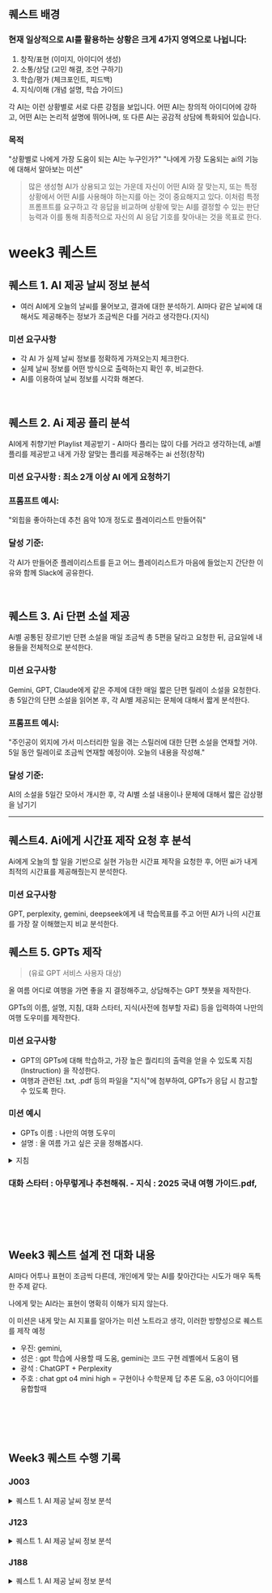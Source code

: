 ## 퀘스트 배경

### 현재 일상적으로 AI를 활용하는 상황은 크게 4가지 영역으로 나뉩니다:

1. 창작/표현 (이미지, 아이디어 생성)
2. 소통/상담 (고민 해결, 조언 구하기)
3. 학습/평가 (체크포인트, 피드백)
4. 지식/이해 (개념 설명, 학습 가이드)

각 AI는 이런 상황별로 서로 다른 강점을 보입니다. 어떤 AI는 창의적 아이디어에 강하고, 어떤 AI는 논리적 설명에 뛰어나며, 또 다른 AI는 공감적 상담에 특화되어 있습니다.

### 목적

"상황별로 나에게 가장 도움이 되는 AI는 누구인가?"
"나에게 가장 도움되는 ai의 기능에 대해서 알아보는 미션"

> 많은 생성형 AI가 상용되고 있는 가운데 자신이 어떤 AI와 잘 맞는지, 또는 특정 상황에서 어떤 AI를 사용해야 하는지를 아는 것이 중요해지고 있다. 이처럼 특정 프롬프트를 요구하고 각 응답을 비교하며 상황에 맞는 AI를 결정할 수 있는 판단 능력과 이를 통해 최종적으로 자신의 AI 응답 기호를 찾아내는 것을 목표로 한다.

# week3 퀘스트

## **퀘스트 1. AI 제공 날씨 정보 분석**

- 여러 AI에게 오늘의 날씨를 물어보고, 결과에 대한 분석하기. AI마다 같은 날씨에 대해서도 제공해주는 정보가 조금씩은 다를 거라고 생각한다.(지식)

### 미션 요구사항

- 각 AI 가 실제 날씨 정보를 정확하게 가져오는지 체크한다.
- 실제 날씨 정보를 어떤 방식으로 출력하는지 확인 후, 비교한다.
- AI를 이용하여 날씨 정보를 시각화 해본다.

<br>

## **퀘스트 2. Ai 제공 플리 분석**

AI에게 취향기반 Playlist 제공받기 - AI마다 플리는 많이 다를 거라고 생각하는데, ai별 플리를 제공받고 내게 가장 알맞는 플리를 제공해주는 ai 선정(창작)

### 미션 요구사항 : 최소 2개 이상 AI 에게 요청하기

### 프롬프트 예시:

"외힙을 좋아하는데 추천 음악 10개 정도로 플레이리스트 만들어줘"

### 달성 기준:

각 AI가 만들어준 플레이리스트를 듣고 어느 플레이리스트가 마음에 들었는지 간단한 이유와 함께 Slack에 공유한다.

<br>

## **퀘스트 3. Ai 단편 소설 제공**

Ai별 공통된 장르기반 단편 소설을 매일 조금씩 총 5편을 달라고 요청한 뒤, 금요일에 내용들을 전체적으로 분석한다.

### 미션 요구사항

Gemini, GPT, Claude에게 같은 주제에 대한 매일 짧은 단편 릴레이 소설을 요청한다.
총 5일간의 단편 소설을 읽어본 후, 각 AI별 제공되는 문체에 대해서 짧게 분석한다.

### 프롬프트 예시:

"주인공이 외지에 가서 미스터리한 일을 겪는 스릴러에 대한 단편 소설을 연재할 거야. 5일 동안 릴레이로 조금씩 연재할 예정이야. 오늘의 내용을 작성해."

### 달성 기준:

AI의 소설을 5일간 모아서 개시한 후, 각 AI별 소설 내용이나 문체에 대해서 짧은 감상평을 남기기

---

## **퀘스트4. Ai에게 시간표 제작 요청 후 분석**

Ai에게 오늘의 할 일을 기반으로 실현 가능한 시간표 제작을 요청한 후, 어떤 ai가 내게 최적의 시간표를 제공해줬는지 분석한다.

### 미션 요구사항

GPT, perplexity, gemini, deepseek에게 내 학습목표를 주고 어떤 AI가 나의 시간표를 가장 잘 이해했는지 비교 분석한다.

## **퀘스트 5. GPTs 제작**

> (유료 GPT 서비스 사용자 대상)

올 여름 어디로 여행을 가면 좋을 지 결정해주고, 상담해주는 GPT 챗봇을 제작한다.

GPTs의 이름, 설명, 지침, 대화 스타터, 지식(사전에 첨부할 자료) 등을 입력하여 나만의 여행 도우미를 제작한다.

### 미션 요구사항

- GPT의 GPTs에 대해 학습하고, 가장 높은 퀄리티의 출력을 얻을 수 있도록 지침(Instruction) 을 작성한다.
- 여행과 관련된 .txt, .pdf 등의 파일을 "지식"에 첨부하여, GPTs가 응답 시 참고할 수 있도록 한다.

### 미션 예시

- GPTs 이름 : 나만의 여행 도우미
- 설명 : 올 여름 가고 싶은 곳을 정해봅시다.

<details> 
<summary> 지침 </summary>

## 역할: 여름철 국내 여행 전문가

## 대상: 20~40대 일반 여행자 (가족, 커플, 친구끼리 여행 가는 경우 모두 고려)

## 시점: 2025년 8월

## 지역:

대한민국 전역 (서울, 강원도, 전라도, 경상도, 제주도 등 주요 권역 포함)

## 생성 조건

여행 일정 제안 - 총 2박 3일, 또는 3박 4일 기준으로 여행 일정을 구성한다. - 지역별로 추천 일정 2~3가지 이상 제안하며, 각 일정은 테마별로 구분한다.

예: 강원도 자연 여행, 전라도 미식 여행, 서울 도심+근교 여행 등
날씨와 계절 반영 - 8월 무더위와 간헐적 장마, 태풍 가능성을 고려하여 실내외 활동을 균형 있게 포함한다. - 무더위를 피할 수 있는 장소(계곡, 해수욕장, 고지대 등)나 여름철 특화 관광지(물놀이 시설, 야시장, 야간 개장 장소 등)를 일정에 반영한다.
주요 관광지 추천 - 지역별 대표 관광지는 물론, 비교적 덜 알려졌지만 매력적인 장소도 함께 소개한다. - 각 관광지에는 간단한 설명과 함께, 추천 이유를 1~2줄로 덧붙인다.
예: 남해 독일마을 - 유럽 감성의 이국적 풍경과 한적한 바다 산책로가 매력적인 여행지
지역 축제 및 행사 정보 - 2025년 8월에 개최되는 지역 축제, 문화 행사, 계절 특화된 이벤트를 일정에 반영한다.
예: 보령머드축제, 강릉단오문화제, 부산바다축제 등
음식과 숙소 팁 제공 - 각 지역에서 꼭 먹어봐야 할 향토 음식이나 여름철 별미를 추천한다. - 숙소는 여행 스타일에 맞게 가성비 좋은 숙소, 뷰가 좋은 호텔, 전통적인 한옥스테이 등 다양하게 제안하며, 간단한 이유나 팁을 함께 제공한다.
일정표 형식 - 여행 일정은 날짜, 오전, 오후, 저녁, 비고 항목으로 나누어 표 형식으로 정리한다. - 각 일정은 지역 내 동선을 고려해 효율적으로 구성하며, 너무 무리하지 않고 여유 있는 여행 흐름을 유지한다. - 일정표 뒤에는 각 여행지 설명과 음식, 숙소, 축제 정보가 이어지도록 한다.

## 출력 형식

- 말투는 친절하고 실용적인 설명체로 구성한다.
- 1개 지역 당 여행 계획은 A4 기준 1~2장 분량이 적당하며, 여행지 요약, 일정표, 관광지 설명, 음식과 축제 팁 순으로 구성한다.

위 조건을 바탕으로 대한민국 8월 여행 일정을 제안

</details>

### 대화 스타터 : 아무렇게나 추천해줘. - 지식 : 2025 국내 여행 가이드.pdf,

<br>
<br>
<br>
<br>

## Week3 퀘스트 설계 전 대화 내용

AI마다 어투나 표현이 조금씩 다른데, 개인에게 맞는 AI를 찾아간다는 시도가 매우 독특한 주제 같다.

나에게 맞는 AI라는 표현이 명확히 이해가 되지 않는다.

이 미션은 내게 맞는 AI 지표를 알아가는 미션 노트라고 생각, 이러한 방향성으로 퀘스트를 제작 예정

- 우진: gemini,
- 성은 : gpt 학습에 사용할 때 도움, gemini는 코드 구현 레벨에서 도움이 됌
- 광석 : ChatGPT + Perplexity
- 주호 : chat gpt o4 mini high = 구현이나 수학문제 답 추론 도움, o3 아이디어를 융합할때

<br>
<br>
<br>
<br>

## Week3 퀘스트 수행 기록

### J003

<details>
<summary>퀘스트 1. AI 제공 날씨 정보 분석</summary>
<div markdown="1">

 ## 프롬프트
`오늘 서울 날씨에 대해 알려줘`

- 기상청 데이터
   | 시간 | 날씨 | 기온 (°C) |
   | ------ | -------- | ------- |
   | 오후 4시 | 보통비 | 27°C |
   | 오후 5시 | 약한비 | 27°C |
   | 오후 6시 | 구름 많음| 27°C |
   | 오후 7시 | 맑음| 27°C |
   | 오후 8시 | 맑음| 27°C |
   | 오후 9시 | 흐림| 27°C |
   | 오후 10시 | 흐림| 26°C |
   | 오후 11시 | 흐림 | 26°C |

## 결과

1. **Chatgpt**

   | 시간 | 날씨 | 기온 (°C) | 기온 (°F) |
   | ------ | -------- | ------- | ------- |
   | 오후 4시 | 소나기 | 28°C | 83°F |
   | 오후 5시 | 간헐적으로 흐림 | 28°C | 82°F |
   | 오후 6시 | 간헐적으로 흐림 | 27°C | 80°F |
   | 오후 7시 | 간헐적으로 흐림 | 26°C | 78°F |
   | 오후 8시 | 간헐적으로 흐림 | 25°C | 77°F |
   | 오후 9시 | 약간 흐림 | 25°C | 77°F |
   | 오후 10시 | 약간 흐림 | 24°C | 76°F |
   | 오후 11시 | 대체로 맑음 | 24°C | 76°F |
   | 자정 | 맑음 | 24°C | 76°F |
   | 새벽 1시 | 맑음 | 24°C | 76°F |
   | 새벽 2시 | 맑음 | 24°C | 75°F |
   | 새벽 3시 | 맑음 | 24°C | 75°F |

2. **Claude**
오늘(8월 6일) 서울 날씨 정보를 알려드리겠습니다.
- 기상청 예보에 따르면:
- 오늘 날씨 개요: 오늘 전국이 대체로 흐리며, 밤(18\~24시)까지 중부지방과 경북북부에 비가 내릴 예정 단기예보 - 예보 - 날씨 - 기상청 날씨누리입니다. 전국 대부분 지역에서 돌풍과 천둥번개를 동반한 강하고 많은 비에 주의해야 합니다.
- 예상 강수량: 서울·인천·경기서부 지역은 30~100mm, 많은 곳은 경기북서부·동부에서 150mm 이상의 비 단기예보 - 예보 - 날씨 - 기상청 날씨누리가 예상됩니다.
- 기온 정보: 아침 기온은 2126℃, 낮 기온은 2933℃로 평년보다 조금 높겠습니다 전국 중기예보 - 예보 - 날씨 - 기상청 날씨누리.
- 주의사항:
 1. 돌풍과 천둥번개를 동반한 강한 비에 주의하세요
 2. 지역 간 강수량 차이가 클 것으로 예상됩니다
 3. 우산과 우비를 준비하시는 것이 좋겠습니다

내일(7일)은 오후부터 서쪽 지역부터 차차 맑아질 예정이니 참고하시기 바랍니다.

## 분석
| 구분            | ChatGPT                          | Claude                                       |
| ------------- | -------------------------------- | -------------------------------------------- |
| **제공 형식**     | 마크다운 표 형식으로 시간·날씨·기온(°C/°F) 정리   | 문단 서술 형식, 기상청 예보 내용을 포함                      |
| **정보 범위**     | 특정 시간대별 기온·날씨만 제공                | 오늘 날씨 개요, 강수량 예보, 기온 범위, 주의사항, 내일 전망까지 포함    |
| **세부 내용**     | 12개 시간대별(오후 4시\~새벽 3시) 날씨와 온도 표시 | 비 예보, 강수량, 기온 범위(아침·낮), 풍속·천둥번개 경고, 내일 날씨 전망 |
| **데이터 출처 언급** | 출처 없음                            | “기상청 날씨누리” 명시                                |
| **가독성**       | 시간 순서대로 한눈에 보기 쉬움                | 서술형이라 정보는 많지만 필요한 부분을 찾으려면 읽어야 함             |
| **활용 용도**     | 빠르게 시간별 날씨 확인                    | 종합적인 날씨 상황과 준비물 판단에 유용                       |


## 느낀점

ChatGPT의 경우, 필요한 데이터에 대해서만 직관적으로 테이블 형식으로 보여줬던 반면, Claude는 뉴스에서 알려주는 것처럼 웹 서칭을 통해서 문장으로 내용을 보여주었다.

데이터 출처에 대해서는 Claude가 제공해주니 시뢰성이 있었지만 가독성의 경우에는 ChatGPT가 더 높았던 것 같다. 

이렇게 같은 내용에 대해서도 다른 AI에 따라 새로운 정보들을 추출해낼 수 있어서 흥미로웠다.

## 이미지 생성

![](https://velog.velcdn.com/images/d159123/post/25e55006-ff70-45fb-a442-d4ce45546501/image.png)


</div>
</details>



### J123

<details>
<summary>퀘스트 1. AI 제공 날씨 정보 분석</summary>

# 퀘스트 1. AI 제공 날씨 정보 분석 ☀️

## 퀘스트 선정 이유 ⁉️

마침 오늘은 드디어 밖으로 맘놓고 나갈 수 있는 마지막 날입니다.

> 미션에 치여서 릴레이를 오늘 했습니다...ㅎ

그래서 단순하게 오늘 밖에 나갈거니까, 날씨가 궁금한데? 싶어서 선택하게 되었습니다.

그리고 요구사항처럼 정말 답변이 다를까? 궁금하고 확인하고 싶었으며, 시각화를 어떻게 하지.. 생각에 도전하게 되었습니다.

---

## 입력 프롬프트 🖥️

gemini, gpt, claude 동일 프롬프트
```
나는 대한민국 서울 강남에서 살고있고, 오늘 오랜만에 바깥에 외출하려고 해. 현재 한국시간으로 오전5시인데, 1시간 간격으로 오후 10시까지 강수량, 습도, 바람, 온도, 비올확률 알려줘.
```

---

# 답변 내용 💯

<details closed>
<summary><b><span style="font-size:150%">gemini</span></b></summary>

![Imgur1](https://i.imgur.com/4XYaa8k.png)

죄송하지만, 현재 시간별 정확한 강수량과 습도, 바람 정보를 제공해 드리기는 어렵습니다. 검색 결과에서는 강남구의 일별 날씨 정보만 확인할 수 있었습니다.

오늘 **2025년 8월 8일 금요일** 강남구의 날씨는 다음과 같습니다.

---
### 강남구 일별 날씨 정보
* **날씨 상태**: 간간이 구름이 끼는 맑은 날씨
* **최고 기온**: 32°C
* **최저 기온**: 24°C
* **습도**: 94%
* **바람**: 서쪽에서 4 mph (약 6.4 km/h)
* **자외선 지수**: 6
---

</details>

<details closed>
<summary><b><span style="font-size:150%">gpt</span></b></summary>

![Imgur2](https://i.imgur.com/3h0zGdX_d.webp?maxwidth=760&fidelity=grand)

## 강남구 날씨:

현재 날씨: 약간 흐림, 74°F (23°C)

시간별 예보:

* AM 5:00: 73°F (23°C), 대체로 맑음
* AM 6:00: 72°F (22°C), 일부 화창
* AM 7:00: 74°F (24°C), 일부 화창
* AM 8:00: 77°F (25°C), 일부 화창
* AM 9:00: 80°F (27°C), 대체로 화창
* AM 10:00: 83°F (28°C), 간헐적으로 흐림
* AM 11:00: 85°F (30°C), 대체로 흐림
* PM 12:00: 87°F (31°C), 흐림
* PM 1:00: 88°F (31°C), 흐림
* PM 2:00: 89°F (32°C), 흐림
* PM 3:00: 90°F (32°C), 흐림
* PM 4:00: 88°F (31°C), 흐림
* PM 5:00: 87°F (30°C), 흐림
* PM 6:00: 85°F (29°C), 흐림
* PM 7:00: 84°F (29°C), 흐림
* PM 8:00: 82°F (28°C), 흐림
* PM 9:00: 81°F (27°C), 흐림
* PM 10:00: 79°F (26°C), 대체로 흐림
* PM 11:00: 76°F (25°C), 대체로 흐림

위 위젯는 서울시 강남구(대한민국) 지역의 기상예보를 시간대별로 보여드리고 있습니다. 위젯 내용을 바탕으로, 현재시각(오전 5시)부터 오후 10시까지의 기온, 하늘 상태 등을 다음과 같이 정리해드리겠습니다.

---

### 시간대별 날씨 요약 (오전 5시부터 오후 10시까지)

| 시각      | 기온 (°C) | 하늘 상태   |
| --------- | --------- | ----------- |
| 오전 5시  | 약 23℃    | 흐림        |
| 오전 6시  | 약 22℃    | 일부 화창   |
| 오전 7시  | 약 24℃    | 일부 화창   |
| 오전 8시  | 약 25℃    | 일부 화창   |
| 오전 9시  | 약 27℃    | 대체로 화창 |
| 오전 10시 | 약 28℃    | 간헐적 흐림 |
| 오전 11시 | 약 30℃    | 대체로 흐림 |
| 정오      | 약 31℃    | 흐림        |
| 오후 1시  | 약 31℃    | 흐림        |
| 오후 2시  | 약 32℃    | 흐림        |
| 오후 3시  | 약 32℃    | 흐림        |
| 오후 4시  | 약 31℃    | 흐림        |
| 오후 5시  | 약 30℃    | 흐림        |
| 오후 6시  | 약 29℃    | 흐림        |
| 오후 7시  | 약 29℃    | 흐림        |
| 오후 8시  | 약 28℃    | 흐림        |
| 오후 9시  | 약 27℃    | 흐림        |
| 오후 10시 | 약 26℃    | 대체로 흐림 |

---

### 참고사항 및 안내

– 위젯에서는 **강수량, 습도, 바람 세기, 강수 확률** 등의 상세 수치는 제공되지 않았습니다.
– 추가로 정확한 강수량, 습도, 바람 정보, 강수 확률 등이 필요하시면 기상청 웹사이트 또는 지역 기상 앱을 참고하시는 것이 정확합니다.
– 기상 특성상 예보는 수시로 변동될 수 있으므로, 외출 전 최신 정보를 확인하시기 바랍니다.

추가로 필요하신 정보가 있다면 언제든지 말씀해 주시면 바로 도와드리겠습니다.

</details>

<details closed>
<summary><b><span style="font-size:150%">claude</span></b></summary>


![Imgur3](https://i.imgur.com/UF7J57A.png)

AccuWeather에서 강남구의 시간별 상세한 날씨 정보를 가져오겠습니다.기상청 홈페이지에서 더 정확한 시간별 예보를 확인하겠습니다.죄송합니다. 현재 웹 검색을 통해 서울 강남구의 정확한 시간별 상세 날씨 정보를 완전히 가져오지 못했습니다. 

제가 찾은 정보를 바탕으로 오늘(8월 8일) 강남구의 대략적인 날씨 상황을 말씀드리면:

**오늘 서울 강남구 날씨 개요:**
- 전국 대체로 흐림 상태로 예상됩니다
- 아침 기온은 22~26℃, 낮 기온은 29~33℃로 평년과 비슷하거나 조금 높겠습니다
- 습도는 55-65% 수준, 서남서풍 4-7mi/h(약 6-11km/h)로 예상됩니다

**외출 시 참고사항:**
- 현재 오전 5시부터 오후까지는 흐린 날씨가 지속될 것으로 보입니다
- 비 올 확률은 낮은 편이지만 흐린 하늘이 계속될 예정입니다
- 온도는 오후에 30도 이상 올라갈 수 있어 더위에 대비하시기 바랍니다

정확한 1시간 간격 상세 예보를 원하시면 기상청 날씨누리(weather.go.kr)에서 서울 강남구를 검색하여 시간별 예보를 확인하시거나, 기상청 앱을 활용하시는 것을 권해드립니다.

</details>

---

# 요청시점 날씨

![Imgur4](https://i.imgur.com/lA7plPB.png)

---

# 대화 분석 내용

## AI 모델별 날씨 정보 제공 능력 비교 분석

Gemini, GPT, Claude 세 가지 AI 모델이 **"2025년 8월 8일 강남구 시간별 날씨 정보"** 요청을 어떻게 수행했는지 비교하고 분석한 결과를 마크다운 문서로 정리했습니다.

---

각 AI가 **미래 시점의 구체적인(시간별) 날씨 정보**를 얼마나 정확하게, 그리고 어떤 방식으로 제공하는지 평가하는 것입니다. 실제 날씨와의 '정확성'보다는 **요청을 이해하고 데이터를 찾아내 제시하는 능력과 한계를 인지하는 투명성**에 중점을 두었습니다.

| 구분               | Gemini                                       | GPT                                          | Claude                                    |
| ------------------ | -------------------------------------------- | -------------------------------------------- | ----------------------------------------- |
| **시간별 정보**    | **실패** (제공 불가 명시)                    | **성공** (시간별 기온/날씨 상태 제공)        | **실패** (획득 실패 명시)                 |
| **정보 상세 수준** | **중** (일별 최고/최저 기온, 습도, 바람)     | **상** (시간별 기온 및 날씨 상태 상세 나열)  | **하** (일별 개괄적인 기온/습도 범위)     |
| **출력 방식**      | 간결한 요약 형식 (Bullet points)             | 상세한 리스트 및 표 형식 (List, Table)       | 대화형 설명 형식                          |
| **투명성**         | **우수** (시간별 정보 제공 불가 명확히 고지) | **양호** (제공 데이터 외의 한계점 부연 설명) | **우수** (데이터 획득 실패를 명확히 고지) |

---

### Gemini



**1) 정보 정확성 및 투명성**
* "죄송하지만, 현재 시간별 정확한... 제공해 드리기는 어렵습니다."라고 명시하며 **시간별 정보 제공의 한계를 명확히 인정**했습니다.
* 대신, 검색 가능한 **일별 종합 날씨 정보**를 제시하여 사용자의 의도에 최대한 부응하려는 모습을 보였습니다.
* 최고/최저 기온, 습도, 바람, 자외선 지수 등 핵심적인 일별 데이터를 정확하게 요약했습니다.

**2) 출력 방식 및 특징**
* **간결하고 명확합니다.** 서론에서 한계를 밝히고, 수평선(`---`)으로 구분한 뒤 핵심 정보를 글머리 기호(•)를 사용해 깔끔하게 전달합니다.
* 사용자가 정보를 한눈에 파악하기 좋은 **요약형 구조**를 채택했습니다.
* 불필요한 설명 없이 사실(Fact) 중심으로 정보를 전달하는 것이 특징입니다.

---

### GPT



**1) 정보 정확성 및 투명성**
* 요청받은 **시간별 예보를 오전 5시부터 오후 11시까지 성공적으로 제공**했습니다.
* 기온과 날씨 상태(흐림, 화창 등)를 시간대별로 구체적으로 제시하여 가장 상세한 답변을 생성했습니다.
* 답변 말미에 "강수량, 습도, 바람 세기... 등의 상세 수치는 제공되지 않았습니다"라고 덧붙여 **제공된 정보의 한계를 명시**하는 신중함을 보였습니다.

**2) 출력 방식 및 특징**
* **매우 체계적입니다.** 현재 날씨, 시간별 예보(리스트), 시간대별 날씨 요약(표)의 3단 구조로 정보를 제공합니다.
* 특히 **Markdown 표(Table)를 활용**하여 시간대별 정보를 시각적으로 보기 쉽게 정리한 점이 돋보입니다.
* 사용자에게 추가적인 정보를 얻을 수 있는 방법(기상청 등)을 안내하는 등 **친절하고 상세한 설명**을 덧붙였습니다.

---

### Claude



**1) 정보 정확성 및 투명성**
* "죄송합니다. 현재 웹 검색을 통해... 완전히 가져오지 못했습니다"라고 밝히며 **정보 획득에 실패했음을 솔직하게 인정**했습니다.
* 시간별 정보 대신, "전국 대체로 흐림", "낮 기온 29~33℃"와 같이 **매우 개괄적인 일별 날씨 개요**만을 제공했습니다.
* 데이터 제공 능력은 가장 낮았지만, **투명성** 측면에서는 훌륭한 모습을 보였습니다.

**2) 출력 방식 및 특징**
* **대화형(Conversational) 방식**이 두드러집니다. 정보를 찾아오는 과정을 설명하고, 사용자에게 외출 시 참고사항을 제안하는 등 친근한 어조를 사용합니다.
* 요청한 정보를 제공하지 못한 것에 그치지 않고, 기상청 웹사이트나 앱을 활용하라는 **구체적인 대안을 제시**하는 사용자 중심적인 접근을 보여주었습니다.

---

### 3. 최종 결론

* **가장 직접적인 답변:** **GPT**는 사용자의 '시간별 날씨'라는 구체적인 요구사항을 가장 잘 충족했으며, 표를 활용한 뛰어난 가독성을 보여주었습니다.
* **가장 간결하고 정직한 답변:** **Gemini**는 불가능한 요청에 대해서는 명확히 선을 긋고, 가능한 범위 내에서 가장 유용한 '일별 요약' 정보를 깔끔하게 제공했습니다.
* **가장 사용자 친화적인 답변:** **Claude**는 비록 데이터 제공에는 실패했지만, 그 과정을 투명하게 공유하고 유용한 대안을 제시하여 가장 대화적이고 사용자 중심적인 경험을 제공했습니다.

따라서 사용자의 목적에 따라 선호되는 AI가 다를 수 있습니다. **빠르고 상세한 데이터를 원한다면 GPT**, **핵심만 요약된 정보를 원한다면 Gemini**, **대화하며 대안을 찾고 싶다면 Claude**가 적합한 선택이 될 것입니다.


# 수행 결과 이미지 🤚

gpt가 뱉은 출력을 그대로 전달해 달리에게 날씨 정보를 시각화 해달라고 요청해서 나온 결과물입니다!

> 날씨를 조금 멋진 이미지로 표현해줄 줄 알았는데 그냥 날씨 사진입니다..

![Imgur5](https://i.imgur.com/6dVJPY3.png)

> 그래서 한개 더 요청했습니다. 이제야 좀 그럴듯해요 ㅎㅎ

![Imgur6](https://i.imgur.com/M7lMvXj.jpeg)


</details>

### J188

<details>
<summary>퀘스트 1. AI 제공 날씨 정보 분석</summary>

### 공통 프롬프트
> ___(장소)___기준, 오늘의 날씨는 어때?

### AI별 출력 방식 비교
| 항목               | **GPT**                               | **Claude**                     | **Gemini**                        |
| ------------------ | ------------------------------------- | ------------------------------ | --------------------------------- |
| **현재 기온**      | 25°C (77°F)                           | 25°C                           | 25°C                              |
| **현재 상태**      | 화창                                  | 대체로 맑다가 흐려짐           | 맑으나 때때로 구름                |
| **최고/최저 기온** | ❌ 없음                                | 🔸 흐름 속에 포함               | ✅ 최고 31°, 최저 22°              |
| **강수확률**       | ❌ 없음                                | ❌ 없음                         | ✅ 시간별 %, 평균 10%              |
| **시간별 예보**    | ✅ AM/PM 시각별 예보 (텍스트 기반)     | ❌ 없음 (오전/오후 흐름만 설명) | ✅ 시간별 기온, 강수율, 아이콘     |
| **표현 방식**      | 텍스트 위주 (시간별 정리 + 요약 서술) | 서술형 중심 (예보 흐름 설명)   | 시각 정보 + 수치 + 아이콘 혼합 UI |
| **시각화**         | ❌ 없음                                | ❌ 없음                         | ✅ ☀️🌥️ 아이콘 중심 시각화           |
| **출처 명시**      | ❌ 없음                                | 🔸 "기상청 예보에 따르면"       | ✅ "웨더뉴스" 링크 포함            |
| **예보 요약**      | 오전 화창 → 오후 흐림                 | 오전 맑음 → 구름 증가          | 정오까지 맑음, 오후 점차 흐림     |
| **특징 요약**      | 정보 풍부하고 친절한 서술             | 날씨 흐름 이해에 집중          | 직관적, 수치 기반 정보 우수       |

### AI별 출력 방식 비교 결론
- GPT: **텍스트 기반 요약 정리**가 필요한 사용자 
- Claude: **날씨 흐름 이해와 조언**을 원하는 사용자
- Gemini: **직관적인 시각 정보와 수치 중심 예보**를 원하는 사용자

### 날씨 시각화
![Image](https://github.com/user-attachments/assets/193df8a4-f490-4eba-a6f5-391274a95e8b)

</details>



